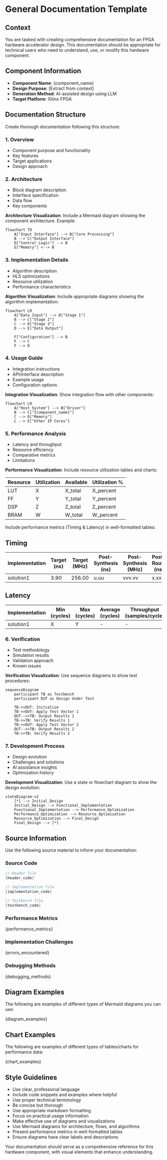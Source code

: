 # General Documentation Template

## Context
You are tasked with creating comprehensive documentation for an FPGA hardware accelerator design. This documentation should be appropriate for technical users who need to understand, use, or modify this hardware component.

## Component Information
- **Component Name**: {component_name}
- **Design Purpose**: [Extract from context]
- **Generation Method**: AI-assisted design using LLM
- **Target Platform**: Xilinx FPGA

## Documentation Structure

Create thorough documentation following this structure:

### 1. Overview
- Component purpose and functionality
- Key features
- Target applications
- Design approach

### 2. Architecture
- Block diagram description
- Interface specification
- Data flow 
- Key components

**Architecture Visualization**: Include a Mermaid diagram showing the component architecture. Example:

```mermaid
flowchart TD
    A["Input Interface"] --> B["Core Processing"]
    B --> C["Output Interface"]
    D["Control Logic"] --> B
    E["Memory"] <--> B
```

### 3. Implementation Details
- Algorithm description
- HLS optimizations
- Resource utilization
- Performance characteristics

**Algorithm Visualization**: Include appropriate diagrams showing the algorithm implementation:

```mermaid
flowchart LR
    A["Data Input"] --> B["Stage 1"]
    B --> C["Stage 2"]
    C --> D["Stage 3"]
    D --> E["Data Output"]
    
    F["Configuration"] --> B
    F --> C
    F --> D
```

### 4. Usage Guide
- Integration instructions
- API/interface description
- Example usage
- Configuration options

**Integration Visualization**: Show integration flow with other components:

```mermaid
flowchart LR
    A["Host System"] --> B["Driver"]
    B --> C["{component_name}"]
    C --> D["Memory"]
    C --> E["Other IP Cores"]
```

### 5. Performance Analysis
- Latency and throughput
- Resource efficiency
- Comparative metrics
- Limitations

**Performance Visualization**: Include resource utilization tables and charts:

| Resource | Utilization | Available | Utilization % |
|----------|-------------|-----------|---------------|
| LUT      | X           | X_total   | X_percent     |
| FF       | Y           | Y_total   | Y_percent     |
| DSP      | Z           | Z_total   | Z_percent     |
| BRAM     | W           | W_total   | W_percent     |


Include performance metrics (Timing & Latency) in well-formatted tables:

## Timing

| Implementation | Target (ns) | Target (MHz) | Post-Synthesis (ns) | Post-Synthesis (MHz) | Post-Route (ns) | Post-Route (MHz) |
|---------------|------------|-------------|-------------------|---------------------|----------------|----------------|
| solution1 | 3.90 | 256.00 | u.uu | vvv.vv | x.xx | yyy.yy |

## Latency

| Implementation | Min (cycles) | Max (cycles) | Average (cycles) | Throughput (samples/cycle) |
|---------------|-------------|-------------|-----------------|-----------------------------|
| solution1 | X | Y | - | - |



### 6. Verification
- Test methodology
- Simulation results
- Validation approach
- Known issues

**Verification Visualization**: Use sequence diagrams to show test procedures:

```mermaid
sequenceDiagram
    participant TB as Testbench
    participant DUT as Design Under Test
    
    TB->>DUT: Initialize
    TB->>DUT: Apply Test Vector 1
    DUT-->>TB: Output Results 1
    TB->>TB: Verify Results 1
    TB->>DUT: Apply Test Vector 2
    DUT-->>TB: Output Results 2
    TB->>TB: Verify Results 2
```

### 7. Development Process
- Design evolution
- Challenges and solutions
- AI assistance insights
- Optimization history

**Development Visualization**: Use a state or flowchart diagram to show the design evolution:

```mermaid
stateDiagram-v2
    [*] --> Initial_Design
    Initial_Design --> Functional_Implementation
    Functional_Implementation --> Performance_Optimization
    Performance_Optimization --> Resource_Optimization
    Resource_Optimization --> Final_Design
    Final_Design --> [*]
```

## Source Information
Use the following source material to inform your documentation:

### Source Code
```cpp
// Header file
{header_code}
```

```cpp
// Implementation file
{implementation_code}
```

```cpp
// Testbench file
{testbench_code}
```

### Performance Metrics
{performance_metrics}

### Implementation Challenges
{errors_encountered}

### Debugging Methods
{debugging_methods}

## Diagram Examples
The following are examples of different types of Mermaid diagrams you can use:

{diagram_examples}

## Chart Examples
The following are examples of different types of tables/charts for performance data:

{chart_examples}

## Style Guidelines
- Use clear, professional language
- Include code snippets and examples where helpful
- Use proper technical terminology
- Be concise but thorough
- Use appropriate markdown formatting
- Focus on practical usage information
- Make effective use of diagrams and visualizations
- Use Mermaid diagrams for architecture, flows, and algorithms
- Present performance metrics in well-formatted tables
- Ensure diagrams have clear labels and descriptions

Your documentation should serve as a comprehensive reference for this hardware component, with visual elements that enhance understanding.
